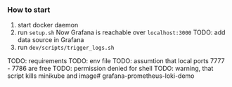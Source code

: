 ### How to start

1. start docker daemon
2. run `setup.sh`
    Now Grafana is reachable over `localhost:3000`
TODO: add data source in Grafana
4. run `dev/scripts/trigger_logs.sh`

TODO: requirements
TODO: env file
TODO: assumtion that local ports 7777 - 7786 are free
TODO: permission denied for shell
TODO: warning, that script kills minikube and image# grafana-prometheus-loki-demo
